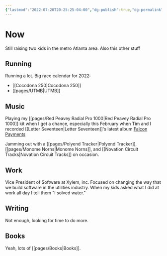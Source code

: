 ```yaml
---
{"lastmod":"2022-07-20T20:25:25-04:00","dg-publish":true,"dg-permalink":"now","date":"2022-04-13T21:31:28-04:00","permalink":"/now/","dgPassFrontmatter":true}
---
```


# Now

Still raising two kids in the metro Atlanta area. Also this other stuff

## Running

Running a lot. Big race calendar for 2022:

- [[Cocodona 250\|Cocodona 250]]
- [[pages/UTMB\|UTMB]]

## Music

Playing my [[pages/Red Peavey Radial Pro 1000\|Red Peavey Radial Pro 1000]] kit when I get a chance, especially this February when Tim and I recorded [[Letter Seventeen\|Letter Seventeen]]'s latest album [Falcon Payments](https://letterseventeen.bandcamp.com/album/falcon-payments)

Jamming out with a [[pages/Polyend Tracker\|Polyend Tracker]], [[pages/Monome Norns\|Monome Norns]], and [[Novation Circuit Tracks\|Novation Circuit Tracks]] on occasion.

## Work

Vice President of Software at Xylem, inc. Focused on changing the way that we build software in the utilities industry. When my kids asked what I did at work all day I tell them "I solved water."

## Writing

Not enough, looking for time to do more.

## Books

Yeah, lots of [[pages/Books\|Books]].
